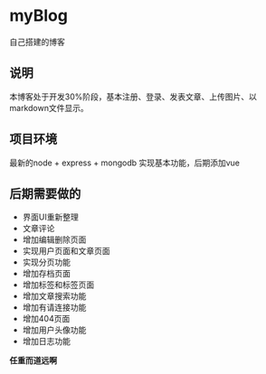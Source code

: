 # myBlog
自己搭建的博客

## 说明

本博客处于开发30%阶段，基本注册、登录、发表文章、上传图片、以markdown文件显示。

## 项目环境
最新的node + express + mongodb 实现基本功能，后期添加vue

## 后期需要做的

- 界面UI重新整理
- 文章评论
- 增加编辑删除页面
- 实现用户页面和文章页面
- 实现分页功能
- 增加存档页面
- 增加标签和标签页面
- 增加文章搜索功能
- 增加有请连接功能
- 增加404页面
- 增加用户头像功能
- 增加日志功能

**任重而道远啊**